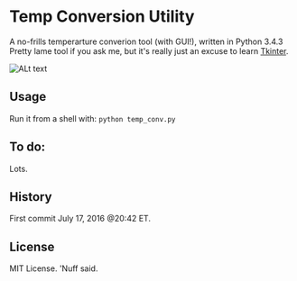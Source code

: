 # Temp Conversion Utility

A no-frills temperarture converion tool (with GUI!), written in Python 3.4.3
Pretty lame tool if you ask me, but it's really just an excuse to learn [Tkinter](https://wiki.python.org/moin/TkInter). 

![ALt text](https://github.com/marshki/temp_conversion/blob/master/temp_convert.png?raw+true "temp")

## Usage 

Run it from a shell with: 
`python temp_conv.py` 

## To do: 

Lots. 

## History 

First commit July 17, 2016 @20:42 ET. 

## License 

MIT License. 'Nuff said. 
